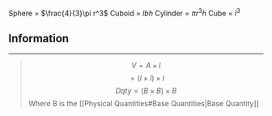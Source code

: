 Sphere = $\frac{4}{3}\pi r^3$
Cuboid = $lbh$
Cylinder = $\pi r^{3} h$
Cube = $l^3$

## Information
---
>$$V = A \times l$$
>$$=(l \times l) \times l$$
>$$Dqty = (B \times B) \times B$$
> Where B is the [[Physical Quantities#Base Quantities|Base Quantity]]



